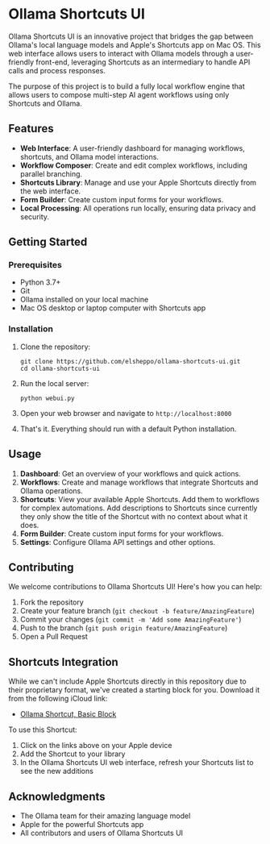 # Ollama Shortcuts UI

Ollama Shortcuts UI is an innovative project that bridges the gap between Ollama's local language models and Apple's Shortcuts app on Mac OS. This web interface allows users to interact with Ollama models through a user-friendly front-end, leveraging Shortcuts as an intermediary to handle API calls and process responses.

The purpose of this project is to build a fully local workflow engine that allows users to compose multi-step AI agent workflows using only Shortcuts and Ollama.

## Features

- **Web Interface**: A user-friendly dashboard for managing workflows, shortcuts, and Ollama model interactions.
- **Workflow Composer**: Create and edit complex workflows, including parallel branching.
- **Shortcuts Library**: Manage and use your Apple Shortcuts directly from the web interface.
- **Form Builder**: Create custom input forms for your workflows.
- **Local Processing**: All operations run locally, ensuring data privacy and security.

## Getting Started

### Prerequisites

- Python 3.7+
- Git
- Ollama installed on your local machine
- Mac OS desktop or laptop computer with Shortcuts app

### Installation

1. Clone the repository:
   ```
   git clone https://github.com/elsheppo/ollama-shortcuts-ui.git
   cd ollama-shortcuts-ui
   ```

2. Run the local server:
   ```
   python webui.py
   ```

3. Open your web browser and navigate to `http://localhost:8000`

4. That's it. Everything should run with a default Python installation.

## Usage

1. **Dashboard**: Get an overview of your workflows and quick actions.
2. **Workflows**: Create and manage workflows that integrate Shortcuts and Ollama operations.
3. **Shortcuts**: View your available Apple Shortcuts. Add them to workflows for complex automations. Add descriptions to Shortcuts since currently they only show the title of the Shortcut with no context about what it does.
4. **Form Builder**: Create custom input forms for your workflows.
5. **Settings**: Configure Ollama API settings and other options.

## Contributing

We welcome contributions to Ollama Shortcuts UI! Here's how you can help:

1. Fork the repository
2. Create your feature branch (`git checkout -b feature/AmazingFeature`)
3. Commit your changes (`git commit -m 'Add some AmazingFeature'`)
4. Push to the branch (`git push origin feature/AmazingFeature`)
5. Open a Pull Request

## Shortcuts Integration

While we can't include Apple Shortcuts directly in this repository due to their proprietary format, we've created a starting block for you. Download it from the following iCloud link:

- [Ollama Shortcut, Basic Block](https://www.icloud.com/shortcuts/81d8876c3b964a93b553f47d23483f51)


To use this Shortcut:
1. Click on the links above on your Apple device
2. Add the Shortcut to your library
3. In the Ollama Shortcuts UI web interface, refresh your Shortcuts list to see the new additions

## Acknowledgments

- The Ollama team for their amazing language model
- Apple for the powerful Shortcuts app
- All contributors and users of Ollama Shortcuts UI
